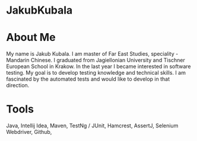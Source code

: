 # JakubKubala
# About Me
My name is Jakub Kubala. I am master of Far East Studies, speciality - Mandarin Chinese. I graduated from Jagiellonian University and Tischner European School in Krakow. In the last year I became interested in software testing. My goal is to develop testing knowledge and technical skills. I am fascinated by the automated tests and would like to develop in that direction.

# Tools
Java,
Intellij Idea,
Maven,
TestNg / JUnit,
Hamcrest,
AssertJ,
Selenium Webdriver,
Github,

